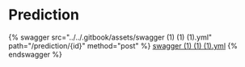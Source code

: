 # Prediction

{% swagger src="../../.gitbook/assets/swagger (1) (1) (1).yml" path="/prediction/{id}" method="post" %}
[swagger (1) (1) (1).yml](<../../.gitbook/assets/swagger (1) (1) (1).yml>)
{% endswagger %}
